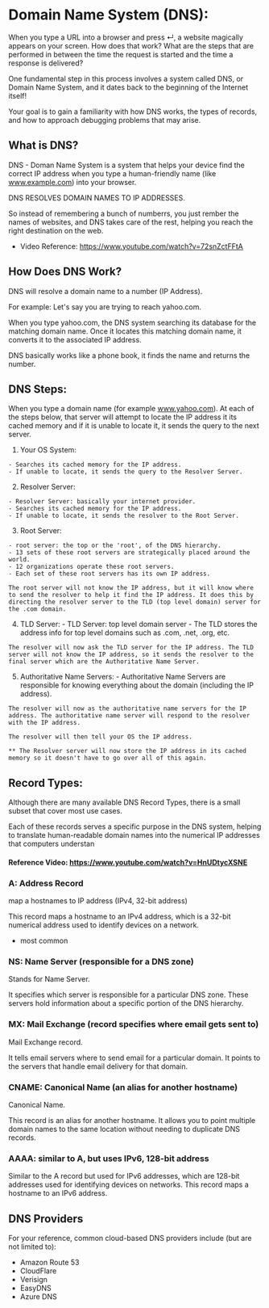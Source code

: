 # Domain Name System (DNS):

When you type a URL into a browser and press ↵, a website magically appears on your screen. How does that work? What are the steps that are performed in between the time the request is started and the time a response is delivered?

One fundamental step in this process involves a system called DNS, or Domain Name System, and it dates back to the beginning of the Internet itself!

Your goal is to gain a familiarity with how DNS works, the types of records, and how to approach debugging problems that may arise.


## What is DNS?

DNS - Doman Name System is a system that helps your device find the correct IP address when you type a human-friendly name (like www.example.com) into your browser. 

DNS RESOLVES DOMAIN NAMES TO IP ADDRESSES.

So instead of remembering a bunch of numberrs, you just rember the names of websites, and DNS takes care of the rest, helping you reach the right destination on the web.

  - Video Reference: https://www.youtube.com/watch?v=72snZctFFtA


## How Does DNS Work?

DNS will resolve a domain name to a number (IP Address).

  For example: Let's say you are trying to reach yahoo.com. 
  
  When you type yahoo.com, the DNS system searching its database for the matching domain name. Once it locates this matching domain name, it converts it to the associated IP address.
  
DNS basically works like a phone book, it finds the name and returns the number.


## DNS Steps:

When you type a domain name (for example www.yahoo.com). At each of the steps below, that server will attempt to locate the IP address it its cached memory and if it is unable to locate it, it sends the query to the next server.


  1. Your OS System:

    - Searches its cached memory for the IP address.
    - If unable to locate, it sends the query to the Resolver Server.
    

  2. Resolver Server:

    - Resolver Server: basically your internet provider.
    - Searches its cached memory for the IP address.
    - If unable to locate, it sends the resolver to the Root Server.


  3. Root Server:

    - root server: the top or the 'root', of the DNS hierarchy.
    - 13 sets of these root servers are strategically placed around the world.
    - 12 organizations operate these root servers.
    - Each set of these root servers has its own IP address.

    The root server will not know the IP address, but it will know where to send the resolver to help it find the IP address. It does this by directing the resolver server to the TLD (top level domain) server for the .com domain.

  4. TLD Server:
    - TLD Server: top level domain server
    - The TLD stores the address info for top level domains such as .com, .net, .org, etc. 

    The resolver will now ask the TLD server for the IP address. The TLD server will not know the IP address, so it sends the resolver to the final server which are the Authoritative Name Server.
    
  5. Authoritative Name Servers:
    - Authoritative Name Servers are responsible for knowing everything about the domain (including the IP address).

    The resolver will now as the authoritative name servers for the IP address. The authoritative name server will respond to the resolver with the IP address. 

    The resolver will then tell your OS the IP address.

    ** The Resolver server will now store the IP address in its cached memory so it doesn't have to go over all of this again. 


## Record Types:
Although there are many available DNS Record Types, there is a small subset that cover most use cases.

Each of these records serves a specific purpose in the DNS system, helping to translate human-readable domain names into the numerical IP addresses that computers understan

#### Reference Video: https://www.youtube.com/watch?v=HnUDtycXSNE

### A: Address Record
map a hostnames to IP address (IPv4, 32-bit address)

This record maps a hostname to an IPv4 address, which is a 32-bit numerical address used to identify devices on a network.

- most common


### NS: Name Server (responsible for a DNS zone)
Stands for Name Server. 

It specifies which server is responsible for a particular DNS zone. These servers hold information about a specific
portion of the DNS hierarchy.

### MX: Mail Exchange (record specifies where email gets sent to)
Mail Exchange record. 

It tells email servers where to send email for a particular domain. It points to the servers that handle email delivery for that domain.

### CNAME: Canonical Name (an alias for another hostname)
Canonical Name. 

This record is an alias for another hostname. It allows you to point multiple domain names to the same location
without needing to duplicate DNS records.

### AAAA: similar to A, but uses IPv6, 128-bit address
Similar to the A record but used for IPv6 addresses, which are 128-bit addresses used for identifying devices on networks. This record maps a hostname to an IPv6 address.



## DNS Providers
For your reference, common cloud-based DNS providers include (but are not limited to):

  - Amazon Route 53
  - CloudFlare
  - Verisign
  - EasyDNS
  - Azure DNS

